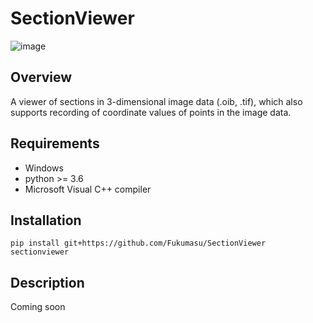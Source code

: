 # SectionViewer

![image](https://github.com/Fukumasu/SectionViewer/blob/master/sectionviewer/img/SectionViewer.ico)

## Overview

A viewer of sections in 3-dimensional image data (.oib, .tif), which also supports recording of coordinate values of points in the image data.

## Requirements

- Windows
- python >= 3.6
- Microsoft Visual C++ compiler

## Installation

```
pip install git+https://github.com/Fukumasu/SectionViewer
sectionviewer
```

## Description

Coming soon
